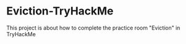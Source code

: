 # Eviction-TryHackMe
This project is about how to complete the practice room "Eviction" in TryHackMe

